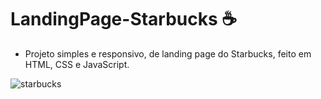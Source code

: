 # LandingPage-Starbucks ☕
- Projeto simples e responsivo, de landing page do Starbucks, feito em HTML, CSS e JavaScript.

![starbucks](https://github.com/analuizanogueirabarbosa/LandingPage-Starbucks/assets/124695446/992a463e-09b8-4456-9ce3-76f8633ba2eb)
